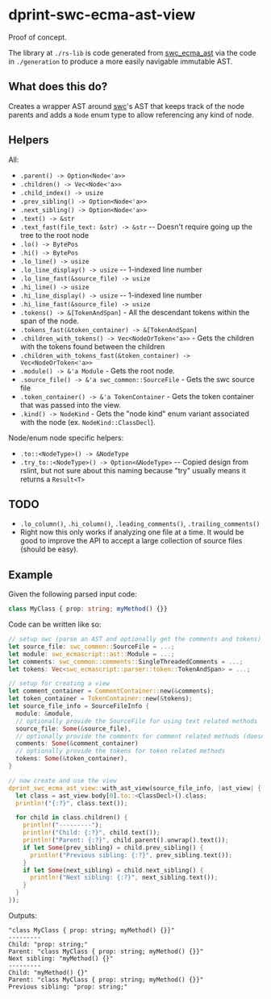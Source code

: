 # dprint-swc-ecma-ast-view

Proof of concept.

The library at `./rs-lib` is code generated from [swc_ecma_ast](https://crates.io/crates/swc_ecma_ast) via the code in `./generation` to produce a more easily navigable immutable AST.

## What does this do?

Creates a wrapper AST around [swc](https://github.com/swc-project/swc)'s AST that keeps track of the node parents and adds a `Node` enum type to allow referencing any kind of node.

## Helpers

All:

- `.parent() -> Option<Node<'a>>`
- `.children() -> Vec<Node<'a>>`
- `.child_index() -> usize`
- `.prev_sibling() -> Option<Node<'a>>`
- `.next_sibling() -> Option<Node<'a>>`
- `.text() -> &str`
- `.text_fast(file_text: &str) -> &str` -- Doesn't require going up the tree to the root node
- `.lo() -> BytePos`
- `.hi() -> BytePos`
- `.lo_line() -> usize`
- `.lo_line_display() -> usize` -- 1-indexed line number
- `.lo_line_fast(&source_file) -> usize`
- `.hi_line() -> usize`
- `.hi_line_display() -> usize` -- 1-indexed line number
- `.hi_line_fast(&source_file) -> usize`
- `.tokens() -> &[TokenAndSpan]` - All the descendant tokens within the span of the node.
- `.tokens_fast(&token_container) -> &[TokenAndSpan]`
- `.children_with_tokens() -> Vec<NodeOrToken<'a>>` - Gets the children with the tokens found between the children
- `.children_with_tokens_fast(&token_container) -> Vec<NodeOrToken<'a>>`
- `.module() -> &'a Module` - Gets the root node.
- `.source_file() -> &'a swc_common::SourceFile` - Gets the swc source file
- `.token_container() -> &'a TokenContainer` - Gets the token container that was passed into the view.
- `.kind() -> NodeKind` - Gets the "node kind" enum variant associated with the node (ex. `NodeKind::ClassDecl`).

Node/enum node specific helpers:

- `.to::<NodeType>() -> &NodeType`
- `.try_to::<NodeType>() -> Option<&NodeType>` -- Copied design from rslint, but not sure about this naming because "try" usually means it returns a `Result<T>`

## TODO

- `.lo_column()`, `.hi_column()`, `.leading_comments()`, `.trailing_comments()`
- Right now this only works if analyzing one file at a time. It would be good to improve the API to accept a large
  collection of source files (should be easy).

## Example

Given the following parsed input code:

<!-- dprint-ignore -->
```ts
class MyClass { prop: string; myMethod() {}}
```

Code can be written like so:

```rust
// setup swc (parse an AST and optionally get the comments and tokens)
let source_file: swc_common::SourceFile = ...;
let module: swc_ecmascript::ast::Module = ...;
let comments: swc_common::comments::SingleThreadedComments = ...;
let tokens: Vec<swc_ecmascript::parser::token::TokenAndSpan> = ...;

// setup for creating a view
let comment_container = CommentContainer::new(&comments);
let token_container = TokenContainer::new(&tokens);
let source_file_info = SourceFileInfo {
  module: &module,
  // optionally provide the SourceFile for using text related methods
  source_file: Some(&source_file),
  // optionally provide the comments for comment related methods (doesn't do anything yet...)
  comments: Some(&comment_container)
  // optionally provide the tokens for token related methods
  tokens: Some(&token_container),
}

// now create and use the view
dprint_swc_ecma_ast_view::with_ast_view(source_file_info, |ast_view| {
  let class = ast_view.body[0].to::<ClassDecl>().class;
  println!("{:?}", class.text());

  for child in class.children() {
    println!("---------");
    println!("Child: {:?}", child.text());
    println!("Parent: {:?}", child.parent().unwrap().text());
    if let Some(prev_sibling) = child.prev_sibling() {
      println!("Previous sibling: {:?}", prev_sibling.text());
    }
    if let Some(next_sibling) = child.next_sibling() {
      println!("Next sibling: {:?}", next_sibling.text());
    }
  }
});
```

Outputs:

```
"class MyClass { prop: string; myMethod() {}}"
---------
Child: "prop: string;"
Parent: "class MyClass { prop: string; myMethod() {}}"
Next sibling: "myMethod() {}"
---------
Child: "myMethod() {}"
Parent: "class MyClass { prop: string; myMethod() {}}"
Previous sibling: "prop: string;"
```
